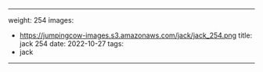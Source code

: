 
---
weight: 254
images:
- https://jumpingcow-images.s3.amazonaws.com/jack/jack_254.png
title: jack 254
date: 2022-10-27
tags:
- jack
---
